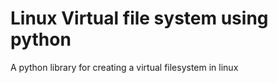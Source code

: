 # Linux Virtual file system using python 
A python library for creating a virtual filesystem in linux

